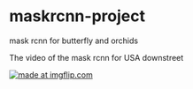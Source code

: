 # maskrcnn-project
mask rcnn for butterfly and orchids

The video of the mask rcnn for USA downstreet

<a href="https://imgflip.com/gif/3howsk"><img src="https://i.imgflip.com/3howsk.gif" title="made at imgflip.com"/></a>
